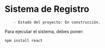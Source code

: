 <h1>Sistema de Registro</h1>

        - Estado del proyecto: En construcción.
        
Para ejecutar el sistema, debes poner:

 ```npm install react```
